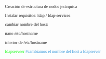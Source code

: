 <style>
w { color: #3498DB } 
x { color: #00FF00 }
body { font-family: comicsans }
</style>
<body>
<p>Creación de estructura de nodos jerárquica<p>
<p>Instalar requisitos:    ldap / ldap-services<p>
<p>cambiar nombre del host:<p>
<p>nano /etc/hostname<p>

<p>interior de /etc/hostname<p>

<x>ldapserveer</x> <w>#cambiamos el nombre del host a ldapserver</w>
</body>